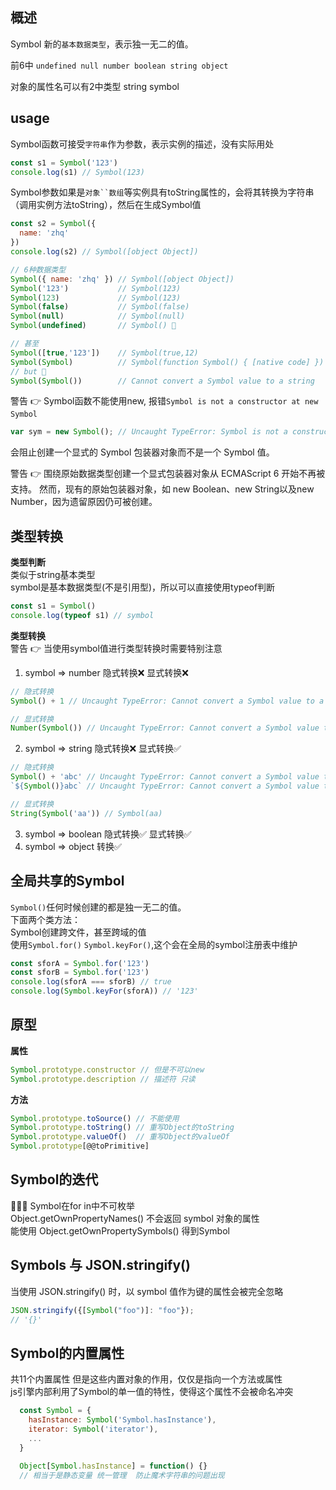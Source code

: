 ## 概述
Symbol 新的`基本数据类型`，表示独一无二的值。 

前6中 `undefined null number boolean string object`

对象的属性名可以有2中类型 string symbol

## usage

Symbol函数可接受`字符串`作为参数，表示实例的描述，没有实际用处
```js
const s1 = Symbol('123')
console.log(s1) // Symbol(123)
```

Symbol参数如果是`对象``数组`等实例具有toString属性的，会将其转换为字符串（调用实例方法toString），然后在生成Symbol值
```js
const s2 = Symbol({
  name: 'zhq'
})
console.log(s2) // Symbol([object Object])

// 6种数据类型
Symbol({ name: 'zhq' }) // Symbol([object Object])
Symbol('123')           // Symbol(123)
Symbol(123)             // Symbol(123)
Symbol(false)           // Symbol(false)
Symbol(null)            // Symbol(null)
Symbol(undefined)       // Symbol() 🤨

// 甚至
Symbol([true,'123'])    // Symbol(true,12)
Symbol(Symbol)          // Symbol(function Symbol() { [native code] })
// but 🤨
Symbol(Symbol())        // Cannot convert a Symbol value to a string
```

警告 👉 Symbol函数不能使用new, 报错`Symbol is not a constructor
    at new Symbol`  
```js
var sym = new Symbol(); // Uncaught TypeError: Symbol is not a constructor
```    
会阻止创建一个显式的 Symbol 包装器对象而不是一个 Symbol 值。

警告 👉 围绕原始数据类型创建一个显式包装器对象从 ECMAScript 6 开始不再被支持。 然而，现有的原始包装器对象，如 new Boolean、new String以及new Number，因为遗留原因仍可被创建。

## 类型转换

__类型判断__  
类似于string基本类型  
symbol是基本数据类型(不是引用型)，所以可以直接使用typeof判断
```js
const s1 = Symbol()
console.log(typeof s1) // symbol
```

__类型转换__  
警告 👉 当使用symbol值进行类型转换时需要特别注意  

1. symbol => number  隐式转换❌ 显式转换❌
```js
// 隐式转换
Symbol() + 1 // Uncaught TypeError: Cannot convert a Symbol value to a number

// 显式转换
Number(Symbol()) // Uncaught TypeError: Cannot convert a Symbol value to a number
```

2. symbol => string 隐式转换❌ 显式转换✅
```js
// 隐式转换
Symbol() + 'abc' // Uncaught TypeError: Cannot convert a Symbol value to a string
`${Symbol()}abc` // Uncaught TypeError: Cannot convert a Symbol value to a string

// 显式转换
String(Symbol('aa')) // Symbol(aa)
 ```

3. symbol => boolean 隐式转换✅ 显式转换✅
4. symbol => object  转换✅

## 全局共享的Symbol
`Symbol()`任何时候创建的都是独一无二的值。  
下面两个类方法：  
Symbol创建跨文件，甚至跨域的值  
使用`Symbol.for()` `Symbol.keyFor()`,这个会在全局的symbol注册表中维护
```js
const sforA = Symbol.for('123')
const sforB = Symbol.for('123')
console.log(sforA === sforB) // true
console.log(Symbol.keyFor(sforA)) // '123'
```

## 原型
__属性__
```js
Symbol.prototype.constructor // 但是不可以new
Symbol.prototype.description // 描述符 只读
```

__方法__
```js
Symbol.prototype.toSource() // 不能使用
Symbol.prototype.toString() // 重写Object的toString
Symbol.prototype.valueOf()  // 重写Object的valueOf
Symbol.prototype[@@toPrimitive]
```

## Symbol的迭代
👏👏👏
Symbol在for in中不可枚举  
Object.getOwnPropertyNames() 不会返回 symbol 对象的属性  
能使用 Object.getOwnPropertySymbols() 得到Symbol

## Symbols 与 JSON.stringify()
当使用 JSON.stringify() 时，以 symbol 值作为键的属性会被完全忽略
```js
JSON.stringify({[Symbol("foo")]: "foo"});                 
// '{}'
```
## Symbol的内置属性
共11个内置属性 
但是这些内置对象的作用，仅仅是指向一个方法或属性  
js引擎内部利用了Symbol的单一值的特性，使得这个属性不会被命名冲突  
```js
  const Symbol = {
    hasInstance: Symbol('Symbol.hasInstance'),
    iterator: Symbol('iterator'),
    ...
  }

  Object[Symbol.hasInstance] = function() {}
  // 相当于是静态变量 统一管理  防止魔术字符串的问题出现
```
